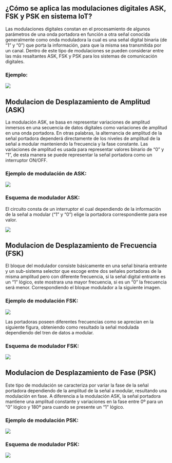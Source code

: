 ## **¿Cómo se aplica las modulaciones digitales ASK, FSK y PSK en sistema IoT?** 

Las modulaciones digitales constan en el procesamiento de algunos parámetros de una onda portadora en función a otra señal conocida generalmente como onda moduladora la cual es una señal digital binaria (de “1” y “0”) que porta la información, para que la misma sea transmitida por un canal. Dentro de este tipo de modulaciones se pueden considerar entre las más resaltantes ASK, FSK y PSK para los sistemas de comunicación digitales.

### Ejemplo:

<img src= "![alt text](https://telecomundo.wordpress.com/wp-content/uploads/2016/10/ramas-de-modulaciones.png)" />

## Modulacion de Desplazamiento de Amplitud (ASK)

La modulación ASK, se basa en representar variaciones de amplitud inmersos en una secuencia de datos digitales como variaciones de amplitud en una onda portadora. En otras palabras, la alternancia de amplitud de la señal portadora dependerá directamente de los niveles de amplitud de la señal a modular manteniendo la frecuencia y la fase constante. Las variaciones de amplitud es usada para representar valores binario de “0” y “1”, de esta manera se puede representar la señal portadora como un interruptor ON/OFF.

### Ejemplo de modulación de ASK:

<img src= "https://telecomundo.wordpress.com/wp-content/uploads/2016/10/ejemplo-de-ask.png" />

### Esquema de modulador ASK:

El circuito consta de un interruptor el cual dependiendo de la información de la señal a modular (“1” y “0”) elige la portadora correspondiente para ese valor.

<img src= "https://telecomundo.wordpress.com/wp-content/uploads/2016/10/esquema-asj.png" />

## Modulacion de Desplazamiento de Frecuencia (FSK)

El bloque del modulador consiste básicamente en una señal binaria entrante y un sub-sistema selector que escoge entre dos señales portadoras de la misma amplitud pero con diferente frecuencia, si la señal digital entrante es un “1” lógico, este mostrara una mayor frecuencia, si es un “0” la frecuencia será menor. Correspondiendo el bloque modulador a la siguiente imagen.

### Ejemplo de modulación FSK:

<img src= "https://telecomundo.wordpress.com/wp-content/uploads/2016/10/ejemplo-de-fsk.png"/>

Las portadoras poseen diferentes frecuencias como se aprecian en la siguiente figura, obteniendo como resultado la señal modulada dependiendo del tren de datos a modular.

### Esquema de modulador FSK:

<img src= "https://telecomundo.wordpress.com/wp-content/uploads/2016/10/esquema-fsk.png"/>

## Modulacion de Desplazamiento de Fase (PSK)

Este tipo de modulación se caracteriza por variar la fase de la señal portadora dependiendo de la amplitud de la señal a modular, resultando una modulación en fase. A diferencia a la modulación ASK, la señal portadora mantiene una amplitud constante y variaciones en la fase entre 0º para un “0” lógico y 180º para cuando se presente un “1” lógico.

### Ejemplo de modulación PSK:

<img src= "https://telecomundo.wordpress.com/wp-content/uploads/2016/10/ejemplo-psk.png"/>

### Esquema de modulador PSK:

<img src= "https://telecomundo.wordpress.com/wp-content/uploads/2016/10/esquema-psk.png"/>